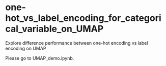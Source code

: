 # one-hot_vs_label_encoding_for_categorical_variable_on_UMAP
Explore difference performance between one-hot encoding vs label encoding on UMAP

Please go to UMAP_demo.ipynb.
